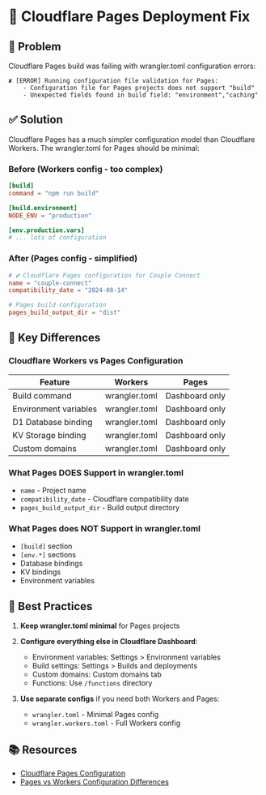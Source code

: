 # 🚀 Cloudflare Pages Deployment Fix

## 🐛 Problem

Cloudflare Pages build was failing with wrangler.toml configuration errors:

```
✘ [ERROR] Running configuration file validation for Pages:
    - Configuration file for Pages projects does not support "build"
    - Unexpected fields found in build field: "environment","caching"
```

## ✅ Solution

Cloudflare Pages has a much simpler configuration model than Cloudflare Workers. The wrangler.toml for Pages should be minimal:

### Before (Workers config - too complex)

```toml
[build]
command = "npm run build"

[build.environment]
NODE_ENV = "production"

[env.production.vars]
# ... lots of configuration
```

### After (Pages config - simplified)

```toml
# 💕 Cloudflare Pages configuration for Couple Connect
name = "couple-connect"
compatibility_date = "2024-08-14"

# Pages build configuration
pages_build_output_dir = "dist"
```

## 🔧 Key Differences

### Cloudflare Workers vs Pages Configuration

| Feature               | Workers       | Pages          |
| --------------------- | ------------- | -------------- |
| Build command         | wrangler.toml | Dashboard only |
| Environment variables | wrangler.toml | Dashboard only |
| D1 Database binding   | wrangler.toml | Dashboard only |
| KV Storage binding    | wrangler.toml | Dashboard only |
| Custom domains        | wrangler.toml | Dashboard only |

### What Pages DOES Support in wrangler.toml

- `name` - Project name
- `compatibility_date` - Cloudflare compatibility date
- `pages_build_output_dir` - Build output directory

### What Pages does NOT Support in wrangler.toml

- `[build]` section
- `[env.*]` sections
- Database bindings
- KV bindings
- Environment variables

## 🎯 Best Practices

1. **Keep wrangler.toml minimal** for Pages projects
2. **Configure everything else in Cloudflare Dashboard**:
   - Environment variables: Settings > Environment variables
   - Build settings: Settings > Builds and deployments
   - Custom domains: Custom domains tab
   - Functions: Use `/functions` directory

3. **Use separate configs** if you need both Workers and Pages:
   - `wrangler.toml` - Minimal Pages config
   - `wrangler.workers.toml` - Full Workers config

## 📚 Resources

- [Cloudflare Pages Configuration](https://developers.cloudflare.com/pages/configuration/)
- [Pages vs Workers Configuration Differences](https://developers.cloudflare.com/pages/framework-guides/deploy-anything/)
